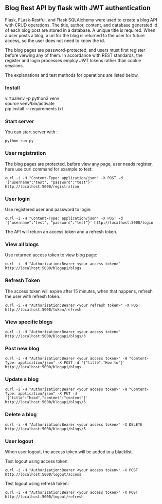 ## Blog Rest API by flask with JWT authentication 

Flask, FLask-Restful, and Flask SQLAlchemy were used to create a blog API with CRUD operations. The title, author, content, and database generated id of each blog post are stored in a database. A unique title is required. When a user posts a blog, a url for the blog is returned to the user for future access, so the user does not need to know the id.

The blog pages are password-protected, and users must first register before viewing any of them. In accordance with REST standards, the register and login processes employ JWT tokens rather than cookie sessions.

The explanations and test methods for operations are listed below.

### Install
virtualenv -p python3 venv\
source venv/bin/activate\
pip install -r requirements.txt

### Start server
You can start server with :

`python run.py`

### User registration
The blog pages are protected, before view any page, user needs register, here use curl command for example to test:

`curl -i -H "Content-Type: application/json" -X POST -d '{"username":"test", "password":"test"}' http://localhost:5000/registration`

### User login
Use registered user and password to login:

`curl -i -H "Content-Type: application/json" -X POST -d '{"username":"test", "password":"test"}' http://localhost:5000/login`

The API will return an access token and a refresh token.

### View all blogs
Use returned access token to view blog page:

`curl -i -H "Authorization:Bearer <your access token>"  http://localhost:5000/blogapi/blogs`

### Refresh Token
The access token will expire after 15 minutes, when that happens, refresh the user with refresh token.

`curl -i -H "Authorization:Bearer <your refresh token>" -X POST http://localhost:5000/token/refresh`

### View specific blogs
`curl -i -H "Authorization:Bearer <your access token>"  http://localhost:5000/blogapi/blogs/3`

### Post new blog
`curl -i -H "Authorization:Bearer <your access token>" -H "Content-Type: application/json" -X POST -d '{"title":"How to"}' http://localhost:5000/blogapi/blogs`

### Update a blog
`curl -i -H "Authorization:Bearer <your access token>" -H "Content-Type: application/json" -X PUT -d '{"title":"head","content":"content"}' http://localhost:5000/blogapi/blogs/5`

### Delete a blog
`curl -i -H "Authorization:Bearer <your access token>" -X DELETE  http://localhost:5000/blogapi/blogs/5`

### User logout
When user logout, the access token will be added to a blacklist. 

Test logout using access token:

`curl -i -H "Authorization:Bearer <your access token>" -X POST http://localhost:5000/logout/access`

Test logout using refresh token:

`curl -i -H "Authorization:Bearer <your access token>" -X POST http://localhost:5000/logout/refresh`



